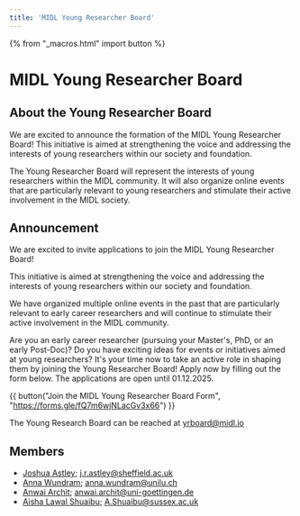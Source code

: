 ```yaml
---
title: 'MIDL Young Researcher Board'
---
```


{% from "_macros.html" import button %}

# MIDL Young Researcher Board

## About the Young Researcher Board

We are excited to announce the formation of the MIDL Young Researcher Board! This initiative is aimed at strengthening the voice and addressing the interests of young researchers within our society and foundation.

The Young Researcher Board will represent the interests of young researchers within the MIDL community. It will also organize online events that are particularly relevant to young researchers and stimulate their active involvement in the MIDL society.

## Announcement

We are excited to invite applications to join the MIDL Young Researcher Board!

This initiative is aimed at strengthening the voice and addressing the interests of young researchers within our society and foundation.

We have organized multiple online events in the past that are particularly relevant to early career researchers and will continue to stimulate their active involvement in the MIDL community.

Are you an early career researcher (pursuing your Master's, PhD, or an early Post-Doc)? Do you have exciting ideas for events or initiatives aimed at young researchers? It's your time now to take an active role in shaping them by joining the Young Researcher Board! Apply now by filling out the form below. The applications are open until 01.12.2025.

{{ button("Join the MIDL Young Researcher Board Form", "https://forms.gle/fQ7m6wjNLacGv3x66") }}

The Young Research Board can be reached at [yrboard@midl.io](mailto:yrboard@midl.io)

## Members
* [Joshua Astley](https://www.sheffield.ac.uk/smph/people/clinical-medicine/joshua-astley); <j.r.astley@sheffield.ac.uk> 
* [Anna Wundram](https://www.mlmia-unitue.de/authors/anna-wundram/); <anna.wundram@unilu.ch>
* [Anwai Archit](https://github.com/anwai98); <anwai.archit@uni-goettingen.de>
* [Aisha Lawal Shuaibu](https://profiles.sussex.ac.uk/p578428-aisha-lawal-shuaibu); <A.Shuaibu@sussex.ac.uk>
